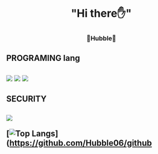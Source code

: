 <h1 align='center'> "Hi there✋️" </p>

<h3 align='center'> 🌌Hubble🌌 </p>

<h2> PROGRAMING lang <h2>
    <img src="https://img.shields.io/badge/Python-blue?style=flat&logo=Python&logoColor=white"/></a>
    <img src="https://img.shields.io/badge/C-yellow?style=flat&logo=C&logoColor=white"/></a>
   <img src="https://img.shields.io/badge/Rust-red?style=flat&logo=Rust&logoColor=white"/></a>

<h2> SECURITY <h2>
 <img src="https://img.shields.io/badge/Kali Linux-557C94?style=flat&logo=Kali Linux&logoColor=white"/></a>
 
[![Top Langs](https://github-readme-stats.vercel.app/api/top-langs/?username=Hubble06&layout=compact)](https://github.com/Hubble06/github
    
